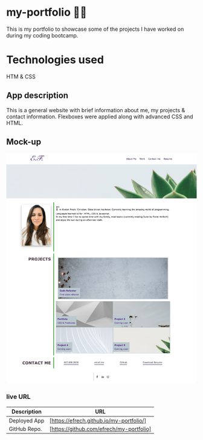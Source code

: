 # my-portfolio 🌿🌷
This is my portfolio to showcase some of the projects I have worked on during my coding bootcamp. 

# Technologies used
HTM & CSS


## App description
This is a general website with brief information about me, my projects &amp; contact information. Flexboxes were applied along with advanced CSS and HTML. 

## Mock-up

![alt text](./asset/images/EvelynFrech_Index.png)

### live URL

| Description   | URL |
| -----------   | ------ |
| Deployed App  | [https://efrech.github.io/my-portfolio/]  |
| GitHub Repo.  | [https://github.com/efrech/my-portfolio]  |
